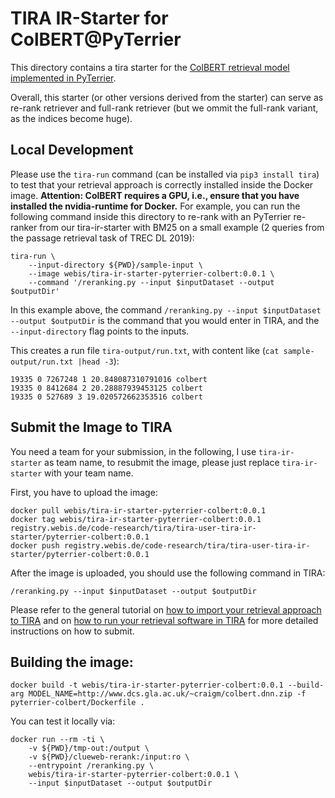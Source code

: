 # TIRA IR-Starter for ColBERT@PyTerrier

This directory contains a tira starter for the [ColBERT retrieval model implemented in PyTerrier](https://github.com/terrierteam/pyterrier_colbert).

Overall, this starter (or other versions derived from the starter) can serve as re-rank retriever and full-rank retriever (but we ommit the full-rank variant, as the indices become huge).

## Local Development

Please use the `tira-run` command (can be installed via `pip3 install tira`) to test that your retrieval approach is correctly installed inside the Docker image.
**Attention: ColBERT requires a GPU, i.e., ensure that you have installed the nvidia-runtime for Docker.**
For example, you can run the following command inside this directory to re-rank with an PyTerrier re-ranker from our tira-ir-starter with BM25 on a small example (2 queries from the passage retrieval task of TREC DL 2019):

```
tira-run \
    --input-directory ${PWD}/sample-input \
    --image webis/tira-ir-starter-pyterrier-colbert:0.0.1 \
    --command '/reranking.py --input $inputDataset --output $outputDir'
```

In this example above, the command `/reranking.py --input $inputDataset --output $outputDir` is the command that you would enter in TIRA, and the `--input-directory` flag points to the inputs.


This creates a run file `tira-output/run.txt`, with content like (`cat sample-output/run.txt |head -3`):

```
19335 0 7267248 1 20.848087310791016 colbert
19335 0 8412684 2 20.28887939453125 colbert
19335 0 527689 3 19.020572662353516 colbert
```

## Submit the Image to TIRA

You need a team for your submission, in the following, I use `tira-ir-starter` as team name, to resubmit the image, please just replace `tira-ir-starter` with your team name.

First, you have to upload the image:

```
docker pull webis/tira-ir-starter-pyterrier-colbert:0.0.1
docker tag webis/tira-ir-starter-pyterrier-colbert:0.0.1 registry.webis.de/code-research/tira/tira-user-tira-ir-starter/pyterrier-colbert:0.0.1
docker push registry.webis.de/code-research/tira/tira-user-tira-ir-starter/pyterrier-colbert:0.0.1
```

After the image is uploaded, you should use the following command in TIRA:

``` 
/reranking.py --input $inputDataset --output $outputDir
```

Please refer to the general tutorial on [how to import your retrieval approach to TIRA](https://github.com/tira-io/ir-experiment-platform/tree/main/tira-ir-starters#adding-your-retrieval-software) and on [how to run your retrieval software in TIRA](https://github.com/tira-io/ir-experiment-platform/tree/main/tira-ir-starters#running-your-retrieval-software) for more detailed instructions on how to submit.



## Building the image:

```
docker build -t webis/tira-ir-starter-pyterrier-colbert:0.0.1 --build-arg MODEL_NAME=http://www.dcs.gla.ac.uk/~craigm/colbert.dnn.zip -f pyterrier-colbert/Dockerfile .
```

You can test it locally via:
```
docker run --rm -ti \
	-v ${PWD}/tmp-out:/output \
	-v ${PWD}/clueweb-rerank:/input:ro \
	--entrypoint /reranking.py \
	webis/tira-ir-starter-pyterrier-colbert:0.0.1 \
	--input $inputDataset --output $outputDir
```
